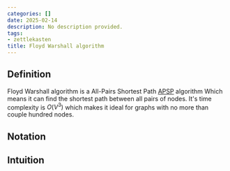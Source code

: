```yaml
---
categories: []
date: 2025-02-14
description: No description provided.
tags:
- zettlekasten
title: Floyd Warshall algorithm
---
```


## Definition

Floyd Warshall algorithm is a All-Pairs Shortest Path [APSP](APSP) algorithm Which means it can find the shortest path between all pairs of nodes. It's time complexity is $O(V^3)$ which makes it ideal for graphs with no more than couple hundred nodes.

## Notation

## Intuition